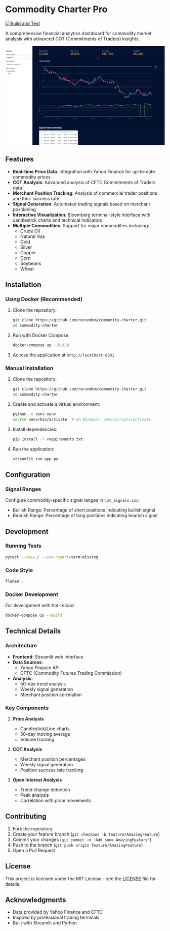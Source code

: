 # Commodity Charter Pro

[![Build and Test](https://github.com/norandom/commodity-charter/actions/workflows/build.yml/badge.svg)](https://github.com/norandom/commodity-charter/actions/workflows/build.yml)

A comprehensive financial analytics dashboard for commodity market analysis with advanced COT (Commitments of Traders) insights.

![Commodity Charter Pro Screenshot](.screenshots/screenshot.png)

## Features

- **Real-time Price Data**: Integration with Yahoo Finance for up-to-date commodity prices
- **COT Analysis**: Advanced analysis of CFTC Commitments of Traders data
- **Merchant Position Tracking**: Analysis of commercial trader positions and their success rate
- **Signal Generation**: Automated trading signals based on merchant positioning
- **Interactive Visualization**: Bloomberg terminal-style interface with candlestick charts and technical indicators
- **Multiple Commodities**: Support for major commodities including:
  - Crude Oil
  - Natural Gas
  - Gold
  - Silver
  - Copper
  - Corn
  - Soybeans
  - Wheat

## Installation

### Using Docker (Recommended)

1. Clone the repository:
   ```bash
   git clone https://github.com/norandom/commodity-charter.git
   cd commodity-charter
   ```

2. Run with Docker Compose:
   ```bash
   docker-compose up --build
   ```

3. Access the application at `http://localhost:8501`

### Manual Installation

1. Clone the repository:
   ```bash
   git clone https://github.com/norandom/commodity-charter.git
   cd commodity-charter
   ```

2. Create and activate a virtual environment:
   ```bash
   python -m venv venv
   source venv/bin/activate  # On Windows: venv\Scripts\activate
   ```

3. Install dependencies:
   ```bash
   pip install -r requirements.txt
   ```

4. Run the application:
   ```bash
   streamlit run app.py
   ```

## Configuration

### Signal Ranges
Configure commodity-specific signal ranges in `cot_signals.csv`:
- Bullish Range: Percentage of short positions indicating bullish signal
- Bearish Range: Percentage of long positions indicating bearish signal

## Development

### Running Tests
```bash
pytest --cov=./ --cov-report=term-missing
```

### Code Style
```bash
flake8 .
```

### Docker Development
For development with hot-reload:
```bash
docker-compose up --build
```

## Technical Details

### Architecture
- **Frontend**: Streamlit web interface
- **Data Sources**: 
  - Yahoo Finance API
  - CFTC (Commodity Futures Trading Commission)
- **Analysis**: 
  - 50-day trend analysis
  - Weekly signal generation
  - Merchant position correlation

### Key Components
1. **Price Analysis**
   - Candlestick/Line charts
   - 50-day moving average
   - Volume tracking

2. **COT Analysis**
   - Merchant position percentages
   - Weekly signal generation
   - Position success rate tracking

3. **Open Interest Analysis**
   - Trend change detection
   - Peak analysis
   - Correlation with price movements

## Contributing

1. Fork the repository
2. Create your feature branch (`git checkout -b feature/AmazingFeature`)
3. Commit your changes (`git commit -m 'Add some AmazingFeature'`)
4. Push to the branch (`git push origin feature/AmazingFeature`)
5. Open a Pull Request

## License

This project is licensed under the MIT License - see the [LICENSE](LICENSE) file for details.

## Acknowledgments

- Data provided by Yahoo Finance and CFTC
- Inspired by professional trading terminals
- Built with Streamlit and Python
